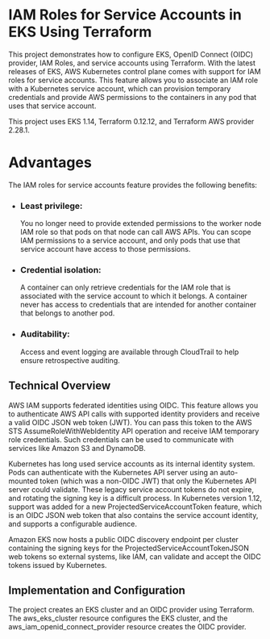 # IAM Roles for Service Accounts in EKS Using Terraform
This project demonstrates how to configure EKS, OpenID Connect (OIDC) provider, IAM Roles, and service accounts using Terraform. With the latest releases of EKS, AWS Kubernetes control plane comes with support for IAM roles for service accounts. This feature allows you to associate an IAM role with a Kubernetes service account, which can provision temporary credentials and provide AWS permissions to the containers in any pod that uses that service account.

This project uses EKS 1.14, Terraform 0.12.12, and Terraform AWS provider 2.28.1.

# Advantages
The IAM roles for service accounts feature provides the following benefits:

<ul>
<li> <h3>Least privilege:</h3> You no longer need to provide extended permissions to the worker node IAM role so that pods on that node can call AWS APIs. You can scope IAM permissions to a service account, and only pods that use that service account have access to those permissions.
<li> <h3>Credential isolation:</h3>  A container can only retrieve credentials for the IAM role that is associated with the service account to which it belongs. A container never has access to credentials that are intended for another container that belongs to another pod.
<li> <h3>Auditability:</h3>  Access and event logging are available through CloudTrail to help ensure retrospective auditing.
</ul>

## Technical Overview
AWS IAM supports federated identities using OIDC. This feature allows you to authenticate AWS API calls with supported identity providers and receive a valid OIDC JSON web token (JWT). You can pass this token to the AWS STS AssumeRoleWithWebIdentity API operation and receive IAM temporary role credentials. Such credentials can be used to communicate with services like Amazon S3 and DynamoDB.

Kubernetes has long used service accounts as its internal identity system. Pods can authenticate with the Kubernetes API server using an auto-mounted token (which was a non-OIDC JWT) that only the Kubernetes API server could validate. These legacy service account tokens do not expire, and rotating the signing key is a difficult process. In Kubernetes version 1.12, support was added for a new ProjectedServiceAccountToken feature, which is an OIDC JSON web token that also contains the service account identity, and supports a configurable audience.

Amazon EKS now hosts a public OIDC discovery endpoint per cluster containing the signing keys for the ProjectedServiceAccountTokenJSON web tokens so external systems, like IAM, can validate and accept the OIDC tokens issued by Kubernetes.

## Implementation and Configuration
The project creates an EKS cluster and an OIDC provider using Terraform. The aws_eks_cluster resource configures the EKS cluster, and the aws_iam_openid_connect_provider resource creates the OIDC provider.
